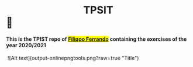 # <center>TPSIT</center> :unicorn:

#### This is the TPIST repo of <mark>[Filippo Ferrando](https://github.com/filippo-ferrando)</mark> containing the exercises of the year 2020/2021

<img title="" src="file:output-onlinepngtools.png" alt="" width="377" data-align="center">
![Alt text](output-onlinepngtools.png?raw=true "Title")


